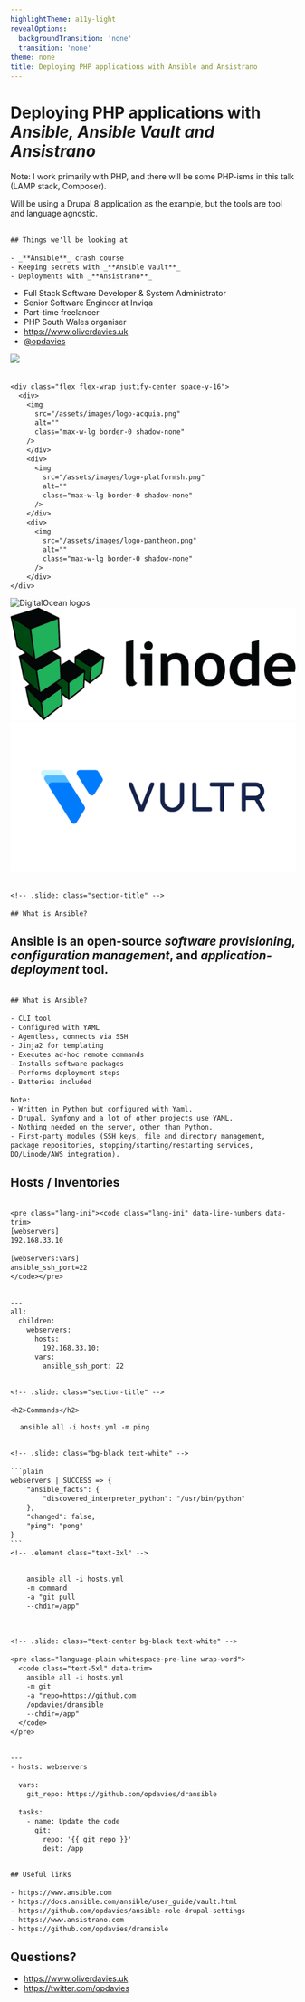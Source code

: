 ```yaml
---
highlightTheme: a11y-light
revealOptions:
  backgroundTransition: 'none'
  transition: 'none'
theme: none
title: Deploying PHP applications with Ansible and Ansistrano
---
```


# Deploying PHP applications with _Ansible, Ansible Vault and Ansistrano_
<!-- .element class="max-w-4xl mx-auto text-6xl font-bold text-center" -->

Note: I work primarily with PHP, and there will be some PHP-isms in this talk (LAMP stack, Composer).

Will be using a Drupal 8 application as the example, but the tools are tool and language agnostic.

~~~~~

## Things we'll be looking at

- _**Ansible**_ crash course
- Keeping secrets with _**Ansible Vault**_
- Deployments with _**Ansistrano**_

~~~~~

<div class="grid grid-cols-5 gap-10">
<div class="grid col-span-4">

- Full Stack Software Developer & System Administrator
- Senior Software Engineer at Inviqa
- Part-time freelancer
- PHP South Wales organiser
- https://www.oliverdavies.uk
- [@opdavies](https://twitter.com/opdavies)

</div>
<div class="col-span-1">

![](https://pbs.twimg.com/profile_images/1203067938183483392/PJoGfCII_400x400.jpg)<!-- .element class="rounded-full" -->
</div>
  
</div>

~~~~~

<div class="flex flex-wrap justify-center space-y-16">
  <div>
    <img
      src="/assets/images/logo-acquia.png"
      alt=""
      class="max-w-lg border-0 shadow-none"
    />
    </div>
    <div>
      <img
        src="/assets/images/logo-platformsh.png"
        alt=""
        class="max-w-lg border-0 shadow-none"
      />
    </div>
    <div>
      <img
        src="/assets/images/logo-pantheon.png"
        alt=""
        class="max-w-lg border-0 shadow-none"
      />
    </div>
</div>

~~~~~

<div class="grid grid-cols-3 gap-12">
  <div class="flex items-center">
    <div>
      <img
        src="/assets/images/logo-digital-ocean.png"
        alt="DigitalOcean logos"
        class="w-full max-w-lg border-0 shadow-none"
      />
    </div>
  </div>
  <div class="flex items-center">
    <div>
      <img
        src="/assets/images/logo-linode.png"
        alt="Linode logo"
        class="w-full max-w-lg border-0 shadow-none"
      />
    </div>
  </div>
  <div class="flex items-center">
    <div>
      <img
        src="/assets/images/logo-vultr.png"
        alt="Vultr logo"
        class="w-full max-w-lg border-0 shadow-none"
      />
    </div>
  </div>
</div>

~~~~~

<!-- .slide: class="section-title" -->

## What is Ansible?

~~~~~

## Ansible is an open-source _software provisioning_, _configuration management_, and _application-deployment_ tool.
<!-- .element class="text-5xl text-center" -->



~~~~~

## What is Ansible?

- CLI tool
- Configured with YAML
- Agentless, connects via SSH
- Jinja2 for templating
- Executes ad-hoc remote commands
- Installs software packages
- Performs deployment steps
- Batteries included

Note:
- Written in Python but configured with Yaml.
- Drupal, Symfony and a lot of other projects use YAML.
- Nothing needed on the server, other than Python.
- First-party modules (SSH keys, file and directory management, package repositories, stopping/starting/restarting services, DO/Linode/AWS integration).

~~~~~

<!-- .slide: class="section-title" -->

## Hosts / Inventories

~~~~~

<pre class="lang-ini"><code class="lang-ini" data-line-numbers data-trim>
[webservers]
192.168.33.10

[webservers:vars]
ansible_ssh_port=22
</code></pre>

~~~~~

<pre><code data-trim data-line-numbers>
---
all:
  children:
    webservers:
      hosts:
        192.168.33.10:
      vars:
        ansible_ssh_port: 22
</code></pre>

~~~~~

<!-- .slide: class="section-title" -->

<h2>Commands</h2>

~~~~~

<!-- .slide: class="text-center bg-black text-white" -->

<pre class="plain">
  <code class="text-5xl">ansible all -i hosts.yml -m ping</code>
</pre>

~~~~~

<!-- .slide: class="bg-black text-white" -->

```plain
webservers | SUCCESS => {
    "ansible_facts": {
        "discovered_interpreter_python": "/usr/bin/python"
    },
    "changed": false,
    "ping": "pong"
}
```
<!-- .element class="text-3xl" -->

~~~~~

<!-- .slide: class="text-center bg-black text-white" -->

<pre class="language-plain whitespace-pre-line">
  <code class="text-5xl" data-trim>
    ansible all -i hosts.yml
    -m command
    -a "git pull
    --chdir=/app"
  </code>
</pre>

~~~~~

<!-- .slide: class="text-center bg-black text-white" -->

<pre class="language-plain whitespace-pre-line wrap-word">
  <code class="text-5xl" data-trim>
    ansible all -i hosts.yml
    -m git
    -a "repo=https://github.com
    /opdavies/dransible
    --chdir=/app"
  </code>
</pre>

~~~~~

<pre><code data-trim data-line-numbers>
---
- hosts: webservers

  vars:
    git_repo: https://github.com/opdavies/dransible

  tasks:
    - name: Update the code
      git:
        repo: '{{ git_repo }}'
        dest: /app
</code></pre>
<!-- .element: class="text-3xl" -->

~~~~~

## Useful links

- https://www.ansible.com
- https://docs.ansible.com/ansible/user_guide/vault.html
- https://github.com/opdavies/ansible-role-drupal-settings
- https://www.ansistrano.com
- https://github.com/opdavies/dransible

~~~~~

## Questions?

- https://www.oliverdavies.uk
- https://twitter.com/opdavies
